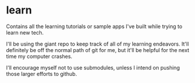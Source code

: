 # learn
Contains all the learning tutorials or sample apps I've built while trying to learn new tech.

I'll be using the giant repo to keep track of all of my learning endeavors. It'll definitely be off the normal path of 
git for me, but it'll be helpful for the next time my computer crashes.

I'll encourage myself not to use submodules, unless I intend on pushing those larger efforts to github.
